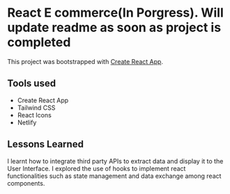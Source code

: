 # React E commerce(In Porgress). Will update readme as soon as project is completed

This project was bootstrapped with [Create React App](https://github.com/facebook/create-react-app).

## Tools used

- Create React App
- Tailwind CSS
- React Icons
- Netlify

## Lessons Learned

I learnt how to integrate third party APIs to extract data and display it to the User Interface. I explored the use of hooks to implement react functionalities such as state management and data exchange among react components.



